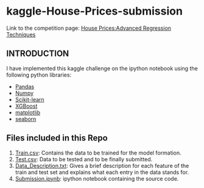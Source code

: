 # kaggle-House-Prices-submission
Link to the competition page: [House Prices:Advanced Regression Techniques](https://www.kaggle.com/c/house-prices-advanced-regression-techniques)
## INTRODUCTION
I have implemented this kaggle challenge on the ipython notebook using the following python libraries:
* [Pandas](https://pandas.pydata.org/)
* [Numpy](http://www.numpy.org/)
* [Scikit-learn](http://scikit-learn.org/stable/)
* [XGBoost](https://xgboost.readthedocs.io/en/latest/)
* [matplotlib](http://matplotlib.org/)
* [seaborn](https://stanford.edu/~mwaskom/software/seaborn/#)
## Files included in this Repo
1. [Train.csv](https://github.com/cyberdrago/kaggle-House-Prices-submission/blob/master/train.csv): Contains the data to be trained for the model formation.
2. [Test.csv](https://github.com/cyberdrago/kaggle-House-Prices-submission/blob/master/test.csv): Data to be tested and to be finally submitted.
3. [Data_Description.txt](https://storage.googleapis.com/kaggle-competitions-data/kaggle/5407/data_description.txt?GoogleAccessId=web-data@kaggle-161607.iam.gserviceaccount.com&Expires=1520140469&Signature=rwfGWiAkeg%2Ba0rTOYP9ecuuSsOyt8Zvc6PzAzXdcsd3VHeWZuka5wZU6Eb8ThMq307A%2BM21WP1jNqacF6lLCAdE4Zre9ySle2VaIPxTRm5wEt4Bu%2BwGf6oE%2F6C6GotIWbcnS2nYzNB6W%2FhhQ4qSxXV4xRePckYESYwTjLp2HY8BkJdiiGrzm24im8jLZHgomwQEXPUDT7al1Uo0kUQLbWGYWyDXK%2Bcz6Dq8G1QCqsfQ9vyq8mzm9NewcsxE8Vbm42%2BSWWQDb%2F7D5CtndCpw6y0HoXwjhvawT9Kay%2FX0eLvNjp%2FhaPlsmnpRXrgz94DieFH%2FfuXBdM%2F8Z%2F0IqjpZhVw%3D%3D): Gives a brief description for each feature of the train and test set and explains what each entry in the data stands for.
4. [Submission.ipynb](https://github.com/cyberdrago/kaggle-House-Prices-submission/blob/master/Submission.ipynb): ipython notebook containing the source code.

